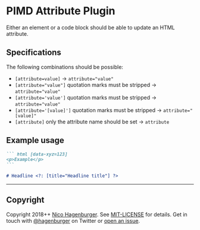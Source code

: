 # PIMD Attribute Plugin

Either an element or a code block should be able to update an HTML attribute.

## Specifications

The following combinations should be possible:

* `[attribute=value]` → `attribute="value"`
* `[attribute="value"]` quotation marks must be stripped → `attribute="value"`
* `[attribute='value']` quotation marks must be stripped → `attribute="value"`
* `[attribute='[value]']` quotation marks must be stripped → `attribute="[value]"`
* `[attribute]` only the attribute name should be set → `attribute`

## Example usage

```` markdown
``` html [data-xyz=123]
<p>Example</p>
```
````

``` markdown
# Headline <?: [title="Headline title"] ?>
```

---

## Copyright

Copyright 2018++ [Nico Hagenburger](https://www.hagenburger.net).
See [MIT-LICENSE](MIT-LICENSE) for details.
Get in touch with [@hagenburger](https://twitter.com/hagenburger) on Twitter or
[open an issue](https://github.com/hagenburger/pimd/issues/new).
